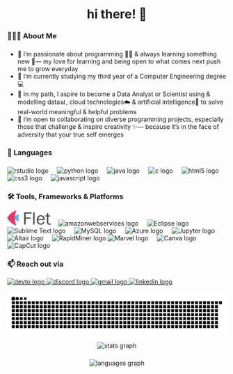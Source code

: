 <h1 align="center">hi there! 👋</h1>

###

<h3 align="left">👩🏻‍💻  About Me</h3>

###
- 👀 I’m passionate about programming 👩‍💻 & always learning something new 🚀— my love for learning and being open to what comes next push me to grow everyday
- 🌱 I’m currently studying my third year of a Computer Engineering degree 💻
- 🌟 In my path, I aspire to become a Data Analyst or Scientist using & modelling data📊, cloud technologies☁️ & artificial intelligence🤖 to solve real-world meaningful & helpful problems
- 💞️ I’m open to collaborating on diverse programming projects, especially those that challenge & inspire creativity ✨— because it’s in the face of adversity that your true self emerges

<h3 align="left">💭 Languages </h3>

###

<div align="left">
  <img src="https://cdn.jsdelivr.net/gh/devicons/devicon/icons/rstudio/rstudio-original.svg" height="40" alt="rstudio logo" />
  <img width="12" />
  <img src="https://cdn.jsdelivr.net/gh/devicons/devicon/icons/python/python-original.svg" height="40" alt="python logo" />
  <img width="12" />
  <img src="https://cdn.jsdelivr.net/gh/devicons/devicon/icons/java/java-original.svg" height="40" alt="java logo" />
  <img width="12" />
  <img src="https://cdn.jsdelivr.net/gh/devicons/devicon/icons/c/c-original.svg" height="40" alt="c logo" />
  <img width="12" />
  <img src="https://cdn.jsdelivr.net/gh/devicons/devicon/icons/html5/html5-original.svg" height="40" alt="html5 logo" />
  <img width="12" />
  <img src="https://cdn.jsdelivr.net/gh/devicons/devicon/icons/css3/css3-original.svg" height="40" alt="css3 logo" />
  <img width="12" />
  <img src="https://cdn.jsdelivr.net/gh/devicons/devicon/icons/javascript/javascript-original.svg" height="40" alt="javascript logo" />
  <img width="12" />
</div>

###
<h3 align="left">🛠 Tools, Frameworks & Platforms</h3>
<div align="left">
  <img src="https://raw.githubusercontent.com/flet-dev/flet/main/media/logo/flet-logo.svg" height="35" alt="Flet logo" />
  <img width="9" />
  <img src="https://cdn.jsdelivr.net/gh/devicons/devicon/icons/amazonwebservices/amazonwebservices-line-wordmark.svg" height="40" alt="amazonwebservices logo"  />
  <img width="12" />
  <img src="https://cdn.jsdelivr.net/gh/devicons/devicon/icons/eclipse/eclipse-original.svg" height="40" alt="Eclipse logo" />
  <img width="12" />
  <img src="https://gitlab.com/uploads/-/system/group/avatar/52247825/sublime-text.svg.png" height="40" alt="Sublime Text logo" />
  <img width="12" />
  <img src="https://cdn.jsdelivr.net/gh/devicons/devicon/icons/mysql/mysql-original.svg" height="40" alt="MySQL logo" />
  <img width="12" />
  <img src="https://img.shields.io/badge/Azure-0078D4?style=for-the-badge&logo=microsoftazure&logoColor=white" height="40" alt="Azure logo" />
  <img width="12" />
  <img src="https://jupyter.org/assets/homepage/main-logo.svg" height="40" alt="Jupyter logo" />
  <img width="12" />
  <img src="https://www.altair.com/assets/icon.png" height="40" alt="Altair logo" />
  <img width="12" />
  <img src="https://raw.githubusercontent.com/rapidminer/rapidminer-brand/main/rapidminer-logo.svg" height="40" alt="RapidMiner logo" />
  <img src="https://img.shields.io/badge/Marvel-FF2E63?style=for-the-badge&logo=marvel&logoColor=white" height="40" alt="Marvel logo" />
  <img width="12" />
   <img src="https://img.shields.io/badge/Canva-00C4CC?style=for-the-badge&logo=canva&logoColor=white" height="40" alt="Canva logo" />
  <img width="12" />
   <img src="https://cdn-icons-png.flaticon.com/512/7636/7636535.png" height="40" alt="CapCut logo" />
  <img width="12" />
</div>  



###
<h3 align="left">📫 Reach out via</h3>

<div align="left">
  <a href="https://dev.to/jrmr27" target="_blank" rel="noopener noreferrer">
    <img src="https://img.shields.io/static/v1?message=dev.to&logo=dev.to&label=&color=0A0A0A&logoColor=white&labelColor=&style=for-the-badge" height="25" alt="devto logo" />
  </a>
  <a href="https://discord.com/users/jrmr27" target="_blank" rel="noopener noreferrer">
    <img src="https://img.shields.io/static/v1?message=Discord&logo=discord&label=&color=7289DA&logoColor=white&labelColor=&style=for-the-badge" height="25" alt="discord logo" />
  </a>
  <a href="mailto:juliarmartinez27@gmail.com" target="_blank" rel="noopener noreferrer">
    <img src="https://img.shields.io/static/v1?message=Gmail&logo=gmail&label=&color=D14836&logoColor=white&labelColor=&style=for-the-badge" height="25" alt="gmail logo" />
  </a>
  <a href="https://www.linkedin.com/in/juliarmartinez" target="_blank" rel="noopener noreferrer">
    <img src="https://img.shields.io/static/v1?message=LinkedIn&logo=linkedin&label=&color=0077B5&logoColor=white&labelColor=&style=for-the-badge" height="25" alt="linkedin logo" />
  </a>
</div>

<br clear="both">
<img src="https://raw.githubusercontent.com/Jrmr27/Jrmr27/output/snake.svg" alt="Snake animation" />


<div align="center">
  <img src="https://github-readme-stats.vercel.app/api?username=Jrmr27&hide_title=false&hide_rank=false&show_icons=true&include_all_commits=true&count_private=true&disable_animations=false&theme=dracula&locale=es&hide_border=false" height="150" alt="stats graph"  />
  
###
  <img src="https://github-readme-stats.vercel.app/api/top-langs?username=Jrmr27&locale=es&hide_title=false&layout=compact&card_width=320&langs_count=5&theme=dracula&hide_border=false" height="150" alt="languages graph"  />
</div>

